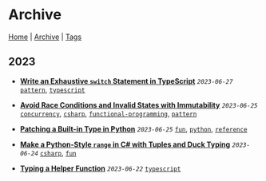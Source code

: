 # Archive

[Home](../README.md) | [Archive](./archive.md) | [Tags](./tags.md)

## 2023
- __[Write an Exhaustive `switch` Statement in TypeScript](../src/2023/6/27/exhaustive_switch/README.md)__
  _`2023-06-27`_
  [`pattern`](./tags.md#pattern), [`typescript`](./tags.md#typescript)

- __[Avoid Race Conditions and Invalid States with Immutability](../src/2023/6/25/avoid_race_condition_with_immutability/README.md)__
  _`2023-06-25`_
  [`concurrency`](./tags.md#concurrency), [`csharp`](./tags.md#csharp), [`functional-programming`](./tags.md#functional-programming), [`pattern`](./tags.md#pattern)

- __[Patching a Built-in Type in Python](../src/2023/6/25/patching_builtin_types_in_python/README.md)__
  _`2023-06-25`_
  [`fun`](./tags.md#fun), [`python`](./tags.md#python), [`reference`](./tags.md#reference)

- __[Make a Python-Style `range` in C# with Tuples and Duck Typing](../src/2023/6/24/python_style_range/README.md)__
  _`2023-06-24`_
  [`csharp`](./tags.md#csharp), [`fun`](./tags.md#fun)

- __[Typing a Helper Function](../src/2023/6/22/typing_a_helper_function/README.md)__
  _`2023-06-22`_
  [`typescript`](./tags.md#typescript)

